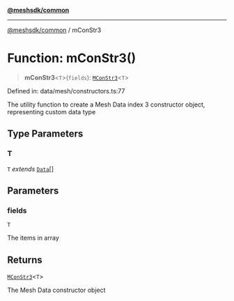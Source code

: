 [**@meshsdk/common**](../README.md)

***

[@meshsdk/common](../globals.md) / mConStr3

# Function: mConStr3()

> **mConStr3**\<`T`\>(`fields`): [`MConStr3`](../type-aliases/MConStr3.md)\<`T`\>

Defined in: data/mesh/constructors.ts:77

The utility function to create a Mesh Data index 3 constructor object, representing custom data type

## Type Parameters

### T

`T` *extends* [`Data`](../type-aliases/Data.md)[]

## Parameters

### fields

`T`

The items in array

## Returns

[`MConStr3`](../type-aliases/MConStr3.md)\<`T`\>

The Mesh Data constructor object
